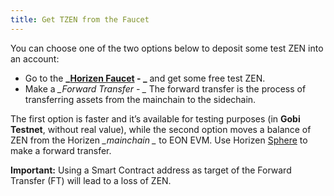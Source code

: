 ```yaml
---
title: Get TZEN from the Faucet
---
```



You can choose one of the two options below to deposit some test ZEN into an account:



* Go to the **_[Horizen Faucet](https://faucet.horizen.io/) - _** and get some free test ZEN.
* Make a *_Forward Transfer - _* The forward transfer is the process of transferring assets from the mainchain to the sidechain.

The first option is faster and it’s available for testing purposes (in **Gobi Testnet**, without real value), while the second option moves a balance of ZEN from the Horizen *_mainchain _* to EON EVM.  Use Horizen [Sphere](https://github.com/HorizenOfficial/Sphere_by_Horizen/) to make a forward transfer.

**Important:** Using a Smart Contract address as target of the Forward Transfer (FT) will lead to a loss of ZEN.



